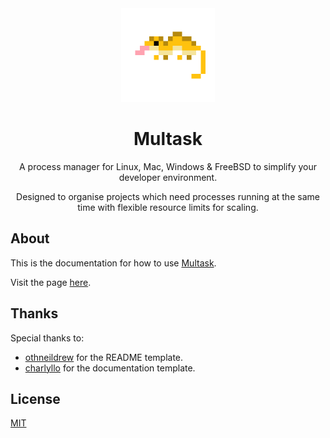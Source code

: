 <div align="center">
  <a href="https://afreechameleon.github.io/multask-docs/">
    <img src="https://github.com/afreechameleon/multask-docs/blob/develop/images/gecko.png?raw=true" alt="Logo" width="150" height="150">
  </a>

  <h1 align="center">Multask</h1>

  <p align="center">
    A process manager for Linux, Mac, Windows & FreeBSD to simplify your developer environment.
  </p>
  <p align="center">
    Designed to organise projects which need processes running at the same time with flexible resource limits for scaling.
  </p>
</div>

## About
This is the documentation for how to use [Multask](https://github.com/AFreeChameleon/multask).

Visit the page [here](https://afreechameleon.github.io/multask-docs/).

## Thanks
Special thanks to:
* [othneildrew](https://github.com/othneildrew) for the README template.
* [charlyllo](https://github.com/charlyllo/doctemplate) for the documentation template.

## License
[MIT](https://opensource.org/licenses/MIT)
